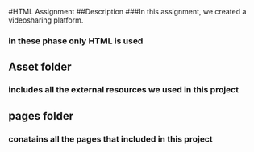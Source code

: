 #HTML Assignment
##Description
###In this assignment, we created a videosharing platform.
### in these phase only HTML is used
## Asset folder
### includes all the external resources we used  in this project
## pages folder
### conatains all the pages that included in this project
